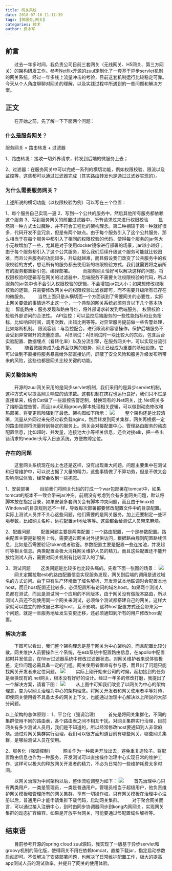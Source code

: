 ```yaml
---
title: 网关系统
date: 2018-07-16 11:11:39
tags: [微服务,网关]
categories: 技术
author: 费永军
---
```

## 前言
&emsp;&emsp;过去一年多时间，我负责公司目前三套网关（无线网关、H5网关、第三方网关）的架构研发工作。参考Netflix开源的zuul定制化了一套基于异步servlet机制的网关系统，经过一年多线上流量冲击的考验，目前这套机制运行比较稳定可靠。今天从个人角度聊聊对网关的理解，以及实践过程中所遇到的一些问题和解决方案。

## 正文
&emsp;&emsp;在开始之前，先了解一下下面两个问题：
### 什么是服务网关？
服务网关 = 路由转发 + 过滤器

1、路由转发：接收一切外界请求，转发到后端的微服务上去；

2、过滤器：在服务网关中可以完成一系列的横切功能，例如权限校验、限流以及监控等，这些都可以通过过滤器完成（其实路由转发也是通过过滤器实现的）。

### 为什么需要服务网关？

上述所说的横切功能（以权限校验为例）可以写在三个位置：

1、每个服务自己实现一遍
2、写到一个公共的服务中，然后其他所有服务都依赖这个服务
3、写到服务网关的前置过滤器中，所有请求过来进行权限校验
&emsp;&emsp;显然第一种方式太过臃肿，并不符合工程化的架构理念。第二种相较于第一种就好很多，代码开发不会冗余，但是有两个缺点。由于每个服务引入了这个公共服务，那么相当于在每个服务中都引入了相同的权限校验的代码，使得每个服务的jar包大小无故增加了一些，尤其是对于使用docker镜像进行部署的场景，jar越小越好；由于每个服务都引入了这个公共服务，那么我们后续升级这个服务可能就比较困难，而且公共服务的功能越多，升级就越难，而且假设我们改变了公共服务中的权限校验的方式，想让所有的服务都去使用新的权限校验方式，我们就需要将之前所有的服务都重新引包，编译部署。
&emsp;&emsp;而服务网关恰好可以解决这样的问题。将权限校验的逻辑写在网关的过滤器中，后端服务不需要关注权限校验的代码，所以服务的jar包中也不会引入权限校验的逻辑，不会增加jar包大小；如果想修改权限校验的逻辑，只需要修改网关中的权限校验过滤器即可，而不需要升级所有已存在的微服务。
&emsp;&emsp;当然上面只是从横切面一个方面谈到了需要网关的必要性，实际上网关要做的事情远不止这一个，一个典型的网关系统必须包含以下几个基本功能：
智能路由：服务发现和路由寻址，将外部请求转发到后端服务。
权限校验：检验外部访问的合法性。
API监控：可以监控后端服务的一些性能指标和业务指标，比如响应时间，调用次数，出错比例等等。对异常服务提前做一些告警处理，比如熔断机制。
限流容错：与监控配合，进行限流和容错操作，保护后端服务不会受到异常飙升的流量崩溃。
A|B测试：A|B测试时一块比较大的东西，包含后台实验配置、数据埋点（看转化率）以及分流引擎，在服务网关中，可以实现分流引擎。
&emsp;&emsp;随着微服务成为业界互联网的趋势，网关已经成为重要的基础设施，它可以做到不直接将服务暴露给外部直接访问，屏蔽了安全风险和服务升级发布所带来的风险，这些也都是网关比较关键的功能。
### 网关整体架构
&emsp;&emsp;开源的zuul网关采用的是同步servlet机制，我们采用的是异步servlet机制，这种方式可以提高网关响应的请求数。这套机制在携程也运行良好，我们只不过是直接拿来，结合Cat做了一些监控告警定制，替换现有的.Net网关，比.Net网关多了熔断监控告警，而且zuul采用groovy脚本处理相关逻辑，可以做到动态修改和热部署，将变更风险降到了最低。架构图如下所示：
![](网关系统/网关1.png)
&emsp;&emsp;整个架构还是比较清晰，流量从外网过来先经过软负载nginx，然后转发到网关集群，网关再根据一定的路由规则将流量转到特定的服务上。网关会对接配置中心，管理路由服务的动态配置信息，比如超时、并发量，连接池大小等相关信息，还会对接elk，把一些出错请求的header头写入日志系统，方便故障定位。

### 存在的问题
&emsp;&emsp;这套网关系统现在线上也还是这样，没有出现重大问题。问题主要集中在测试和日常维护中，可以说占据了大量的精力，这些事情做了不算功劳，但是不做又会影响测试体验，经常会收到一些抱怨。

1、安装部署
&emsp;&emsp;目前我们将网关代码的打成一个war包部署在tomcat中，如果tomcat的版本不一致会带来jar冲突。前期没有考虑到会有多套网关问题，默认将脚本放在指定目录，如果安装多套网关会有脚本冲突问题，而且由于linux和Windows的目录规则还不一样，导致每次部署都要修改配置文件中的目录配置。实际上测试人员并不关心这些问题，他们需要的是网关服务。加上还要制定一些环境参数，比如网关名称，远程配置url地址等等。这些都会给测试人员带来麻烦。

2、配置问题
&emsp;&emsp;配置问题主要是两类配置：一个路由配置，一个是参数配置。路由配置主要是新服务上线，需要通过网关对外提供访问，根据路由规则配置路线信息，比如是否需要验证token或者验签。参数配置主要是配置一些连接池，并发超时等相关信息。两类配置会极大消耗网关维护人员的精力。而且这些配置还不能开放给测试人员，需要对网关机制有比较深入的了解。

3、测试问题
&emsp;&emsp;这类问题是比较多也比较头痛的。先看下面一张图的场景：
![](网关系统/网关2.png)
&emsp;&emsp;网关定期拉取esb的路由配置信息实现服务发现，网关到后端的调用是通过域名的方式访问。由于只有生产环境做了域名解析，开发测试本地联调时会配置本地host，而且host配置还比较多，必须配置所有访问的域名host。如果两个测试人员都在测试，而且是测试同一个应用的不同版本，由于网关没有做版本路由，所以测试人员还不能使用同一个网关来测试，必须每个测试都搭建自己的网关，这样大家就可以独立的修改自己本地host，互不影响。这种host配置方式还会带来另一个问题，就是一旦服务地址发生变更迁移，还必须通知到所有的用户修改host配置。


### 解决方案

&emsp;&emsp;下图可以看出，我们整个架构理念是基于网关为中心架构的，而且配置比较分散。网关维护人员要操作三个系统，在esb系统中配置路由信息，在apollo中配置超时并发信息，在filter过滤器系统中修改过滤器状态。对网关维护者来说体验极差，定位问题必需具备一定的门槛。网关使用者很难有参与感，而且出了问题只能找网关开发者来定位问题。
![](网关系统/网关4.png)
&emsp;&emsp;实际上刚开始来公司的时候，起初接到的任务是替换现有的.net网关，根本没有好好的设计。经过一年多的修改打磨，我提出了一个解决方案，请看下图：
![](网关系统/网关3.png)
&emsp;&emsp;从上图中可知我们改变了以网关为中心的架构理念，变为以网关治理为中心的架构理念。将网关开发者和网关使用者平等对待，即使网关使用者不具备太多的网关上下文，也能通过治理中心解决以上所说的大部分问题。

以上架构的总体原则：
1、平台化（强调治理）
&emsp;&emsp;首先是将网关集群化，不同的集群使用不同的路由表，各个路由表之间不相互干扰。对网关集群实行治理，目前网关有多少测试人员用，我们是不知道的，所以经常修改host要通知到人非常麻烦。通过对网关集群实行治理，我们可以很方面知道目前有哪些网关，哪些网关集群，是哪些测试人员在使用。

2、服务化（强调控制）
&emsp;&emsp;网关作为一种服务开放出去，避免重复造轮子。将配置路由信息也作为一种服务，开发测试可以直接操作治理中心实现日常的维护工作，这样可以极大的释放网关开发者的精力，不必为日常的一些维护耗费太多时间。

&emsp;&emsp;以网关治理为中间架构以后，整体流程调整为如下：
![](网关系统/网关5.png)
&emsp;&emsp;首先治理中心只有两类用户，一类是管理员，一类是普通用户。管理员相当于超级用户，他负责维护网关模板和管理所有的网关集群，享有一切操作权。只有网关模板在治理中心注册以后，普通用户才能申请集群下载代码，启动网关集群。
&emsp;&emsp;对于聚合网关而言，可以通过接入注册中心，到时由同步协调器同步到kong内网网关，实现网关集群的动态扩容缩容。如果是开放平台网关，可能要通过f5配置域名解析等。

## 结束语
&emsp;&emsp;目前参考开源的spring cloud zuul源码，我实现了一版基于异步servlet和groovy机制的简化版，使得网关不用在依赖tomcat，直接下载jar，指定启动参数启动即可。不仅解决了安装部署问题，也解决了日常维护配置工作，极大的提高app测试人员的测试效率，并提升了网关的使用体验。
